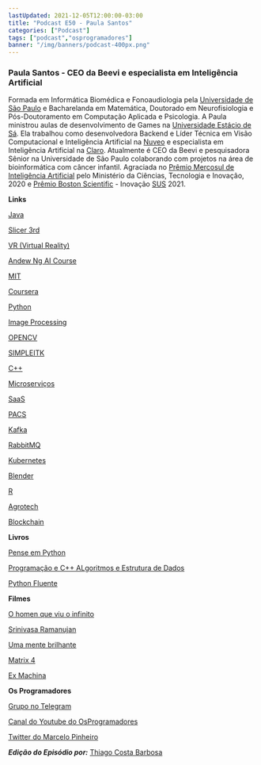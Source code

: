 ```yaml
---
lastUpdated: 2021-12-05T12:00:00-03:00
title: "Podcast E50 - Paula Santos"
categories: ["Podcast"]
tags: ["podcast","osprogramadores"]
banner: "/img/banners/podcast-400px.png"
---
```


### Paula Santos - CEO da Beevi e especialista em Inteligência Artificial

Formada em Informática Biomédica e Fonoaudiologia pela [Universidade de São Paulo](https://www5.usp.br/) e Bacharelanda em Matemática, Doutorado em Neurofisiologia e Pós-Doutoramento em Computação Aplicada e Psicologia.  A Paula ministrou aulas de desenvolvimento de Games na [Universidade Estácio de Sá](https://estacio.br/). Ela trabalhou como desenvolvedora Backend e Líder Técnica em Visão Computacional e Inteligência Artificial na [Nuveo](https://www.nuveo.ai/) e especialista em Inteligência Artificial na [Claro](https://www.claro.com/). Atualmente é CEO da Beevi e pesquisadora Sênior na Universidade de São Paulo colaborando com projetos na área de bioinformática com câncer infantil. Agraciada no [Prêmio Mercosul de Inteligência Artificial](https://www.gov.br/mcti/pt-br/acompanhe-o-mcti/noticias/2020/12/premio-mercosul-de-ciencia-e-tecnologia-divulga-vencedores) pelo Ministério da Ciências,  Tecnologia e Inovação, 2020 e [Prêmio Boston Scientific](https://www.bostonscientific.com/en-US/about-us/awards.html) - Inovação [SUS](https://en.wikipedia.org/wiki/Sistema_%C3%9Anico_de_Sa%C3%BAde) 2021.


<SpotifyEmbed episode="2t5A71jE2oJVCtEV9cq5S3"></SpotifyEmbed>


**Links**

[Java](https://www.java.com/en/)

[Slicer 3rd](https://www.slicer.org/)

[VR (Virtual Reality)](https://en.wikipedia.org/wiki/Virtual_reality#:~:text=Virtual%20reality%20(VR)%20is%20a,different%20from%20the%20real%20world.&text=A%20person%20using%20virtual%20reality,with%20virtual%20features%20or%20items.)

[Andew Ng AI Course](https://www.coursera.org/learn/ai-for-everyone)

[MIT](https://www.mit.edu/)

[Coursera](https://www.coursera.org/)

[Python](https://www.python.org/)

[Image Processing](https://en.wikipedia.org/wiki/Digital_image_processing)

[OPENCV](https://opencv.org/)

[SIMPLEITK](https://simpleitk.org/)

[C++](https://en.wikipedia.org/wiki/C%2B%2B)

[Microserviços](https://www.redhat.com/pt-br/topics/microservices/what-are-microservices)

[SaaS](https://en.wikipedia.org/wiki/Software_as_a_service)

[PACS](https://en.wikipedia.org/wiki/Picture_archiving_and_communication_system)

[Kafka](https://kafka.apache.org/)

[RabbitMQ](https://www.rabbitmq.com/)

[Kubernetes](https://kubernetes.io/)

[Blender](https://www.blender.org/)

[R](https://www.r-project.org/)

[Agrotech](https://en.wikipedia.org/wiki/Agricultural_technology)

[Blockchain](https://en.wikipedia.org/wiki/Blockchain)


**Livros**

[Pense em Python](https://penseallen.github.io/PensePython2e/)

[Programação e C++ ALgoritmos e Estrutura de Dados](https://www.amazon.com.br/Programa%C3%A7%C3%A3o-Algoritmos-Estruturas-Tecnologias-Informa%C3%A7%C3%A3o/dp/9727221998)

[Python Fluente](https://www.amazon.com.br/Python-Fluente-Programa%C3%A7%C3%A3o-Concisa-Eficaz/dp/857522462X)


**Filmes**

[O homen que viu o infinito](https://en.wikipedia.org/wiki/The_Man_Who_Knew_Infinity_(film))

[Srinivasa Ramanujan](https://en.wikipedia.org/wiki/Srinivasa_Ramanujan)

[Uma mente brilhante](https://pt.wikipedia.org/wiki/Uma_Mente_Brilhante)

[Matrix 4](https://www.imdb.com/title/tt10838180/)

[Ex Machina](https://pt.wikipedia.org/wiki/Ex_Machina_(filme))


**Os Programadores**

[Grupo no Telegram](https://t.me/osprogramadores)

[Canal do Youtube do OsProgramadores](https://www.youtube.com/channel/UCt_YNYGl6K5yNXlXEQDdwWg?view_as=subscriber)

[Twitter do Marcelo Pinheiro](https://twitter.com/mpinheir)

***Edição do Episódio por:*** [Thiago Costa Barbosa](https://www.linkedin.com/in/ThiagoCostaBarbosa/)
